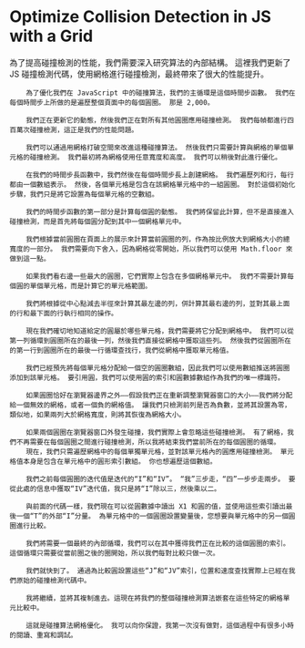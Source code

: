 # Optimize Collision Detection in JS with a Grid
為了提高碰撞檢測的性能，我們需要深入研究算法的內部結構。 這裡我們更新了 JS 碰撞檢測代碼，使用網格進行碰撞檢測，最終帶來了很大的性能提升。

		為了優化我們在 JavaScript 中的碰撞算法，我們的主循環是這個時間步函數。 我們在每個時間步上所做的是遍歷整個頁面中的每個圓圈。 那是 2,000。

		我們正在更新它的動態，然後我們正在對所有其他圓圈應用碰撞檢測。 我們每幀都進行四百萬次碰撞檢測，這正是我們的性能問題。

		我們可以通過用網格打破空間來改進這種碰撞算法。 然後我們只需要計算與網格的單個單元格的碰撞檢測。 我們最初將為網格使用任意寬度和高度。 我們可以稍後對此進行優化。

		在我們的時間步長函數中，我們然後在每個時間步長上創建網格。 我們遍歷列和行，每行都由一個數組表示。 然後，各個單元格是包含在該網格單元格中的一組圓圈。 對於這個初始化步驟，我們只是將它設置為每個單元格的空數組。

		我們的時間步函數的第一部分是計算每個圓的動態。 我們將保留此計算，但不是直接進入碰撞檢測，而是首先將每個圓分配到其中一個網格單元中。

		我們根據當前圓圈在頁面上的展示來計算當前圓圈的列，作為按比例放大到網格大小的總寬度的一部分。 我們需要向下舍入，因為網格從零開始，所以我們可以使用 Math.floor 來做到這一點。

		如果我們看右邊一些最大的圓圈，它們實際上包含在多個網格單元中。 我們不需要計算每個圓的單個單元格，而是計算它的單元格範圍。

		我們將根據從中心點減去半徑來計算其最左邊的列，併計算其最右邊的列，並對其最上面的行和最下面的行執行相同的操作。

		現在我們確切地知道給定的圓屬於哪些單元格，我們需要將它分配到網格中。 我們可以從第一列循環到圓圈所在的最後一列，然後我們直接從網格中獲取這些列。 然後我們從圓圈所在的第一行到圓圈所在的最後一行循環查找行，我們從網格中獲取單元格值。

		我們已經預先將每個單元格分配給一個空的圓圈數組，因此我們可以使用數組推送將圓圈添加到該單元格。 要引用圓，我們可以使用圓的索引和圓數據數組作為我們的唯一標識符。

		如果圓圈恰好在瀏覽器邊界之外——假設我們正在重新調整瀏覽器窗口的大小——我們將分配給一個無效的網格，或者一個負的網格值。 讓我們只檢測前列是否為負數，並將其設置為零，類似地，如果兩列大於網格寬度，則將其恢復為網格大小。

		如果兩個圓圈在瀏覽器窗口外發生碰撞，我們實際上會忽略這些碰撞檢測。 有了網格，我們不再需要在每個圓圈之間進行碰撞檢測，所以我將結束我們當前所在的每個圓圈的循環。
		現在，我們只需遍歷網格中的每個單獨單元格，並對該單元格內的圓應用碰撞檢測。 單元格值本身是包含在單元格中的圓形索引數組。 你也想遍歷這個數組。

		我們之前每個圓圈的迭代值是迭代的“I”和“IV”。 “我”三步走，“四”一步步走兩步。 要從此處的信息中獲取“IV”迭代值，我只是將“I”除以三，然後乘以二。

		與前面的代碼一樣，我們現在可以從圓數據中讀出 X1 和圓的值，並使用這些索引讀出最後一個“T”的外部“I”分量。 為單元格中的一個圓圈設置變量後，您想要與單元格中的另一個圓圈進行比較。

		我們將需要一個最終的內部循環，我們可以在其中獲得我們正在比較的這個圓圈的索引。 這個循環只需要從當前圈之後的圈開始，所以我們每對比較只做一次。

		我們就快到了。 通過為比較圓設置這些“J”和“JV”索引，位置和速度查找實際上已經在我們原始的碰撞檢測代碼中。

		我將繼續，並將其複制進去。這現在將我們的整個碰撞檢測算法嵌套在這些特定的網格單元比較中。

		這就是碰撞算法網格優化。 我可以向你保證，我第一次沒有做對，這個過程中有很多小時的閱讀、重寫和調試。